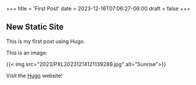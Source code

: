 +++
title = 'First Post'
date = 2023-12-16T07:06:27-06:00
draft = false
+++

## New Static Site

This is my first post using Hugo.

This is an image:

{{< img src="2023/PXL20231214121139289.jpg" alt="Sunrise">}}

Visit the [Hugo](https://gohugo.io) website!
